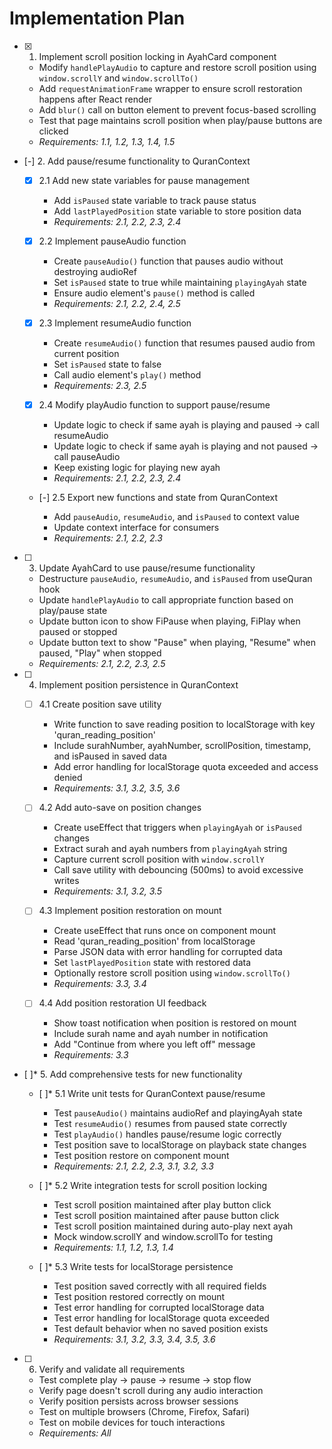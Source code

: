 # Implementation Plan

- [x] 1. Implement scroll position locking in AyahCard component





  - Modify `handlePlayAudio` to capture and restore scroll position using `window.scrollY` and `window.scrollTo()`
  - Add `requestAnimationFrame` wrapper to ensure scroll restoration happens after React render
  - Add `blur()` call on button element to prevent focus-based scrolling
  - Test that page maintains scroll position when play/pause buttons are clicked
  - _Requirements: 1.1, 1.2, 1.3, 1.4, 1.5_

- [-] 2. Add pause/resume functionality to QuranContext




  - [x] 2.1 Add new state variables for pause management

    - Add `isPaused` state variable to track pause status
    - Add `lastPlayedPosition` state variable to store position data
    - _Requirements: 2.1, 2.2, 2.3, 2.4_
  

  - [x] 2.2 Implement pauseAudio function

    - Create `pauseAudio()` function that pauses audio without destroying audioRef
    - Set `isPaused` state to true while maintaining `playingAyah` state
    - Ensure audio element's `pause()` method is called
    - _Requirements: 2.1, 2.2, 2.4, 2.5_
  
  - [x] 2.3 Implement resumeAudio function

    - Create `resumeAudio()` function that resumes paused audio from current position
    - Set `isPaused` state to false
    - Call audio element's `play()` method
    - _Requirements: 2.3, 2.5_
  
  - [x] 2.4 Modify playAudio function to support pause/resume

    - Update logic to check if same ayah is playing and paused → call resumeAudio
    - Update logic to check if same ayah is playing and not paused → call pauseAudio
    - Keep existing logic for playing new ayah
    - _Requirements: 2.1, 2.2, 2.3, 2.4_
  
  - [-] 2.5 Export new functions and state from QuranContext

    - Add `pauseAudio`, `resumeAudio`, and `isPaused` to context value
    - Update context interface for consumers
    - _Requirements: 2.1, 2.2, 2.3_

- [ ] 3. Update AyahCard to use pause/resume functionality
  - Destructure `pauseAudio`, `resumeAudio`, and `isPaused` from useQuran hook
  - Update `handlePlayAudio` to call appropriate function based on play/pause state
  - Update button icon to show FiPause when playing, FiPlay when paused or stopped
  - Update button text to show "Pause" when playing, "Resume" when paused, "Play" when stopped
  - _Requirements: 2.1, 2.2, 2.3, 2.5_

- [ ] 4. Implement position persistence in QuranContext
  - [ ] 4.1 Create position save utility
    - Write function to save reading position to localStorage with key 'quran_reading_position'
    - Include surahNumber, ayahNumber, scrollPosition, timestamp, and isPaused in saved data
    - Add error handling for localStorage quota exceeded and access denied
    - _Requirements: 3.1, 3.2, 3.5, 3.6_
  
  - [ ] 4.2 Add auto-save on position changes
    - Create useEffect that triggers when `playingAyah` or `isPaused` changes
    - Extract surah and ayah numbers from `playingAyah` string
    - Capture current scroll position with `window.scrollY`
    - Call save utility with debouncing (500ms) to avoid excessive writes
    - _Requirements: 3.1, 3.2, 3.5_
  
  - [ ] 4.3 Implement position restoration on mount
    - Create useEffect that runs once on component mount
    - Read 'quran_reading_position' from localStorage
    - Parse JSON data with error handling for corrupted data
    - Set `lastPlayedPosition` state with restored data
    - Optionally restore scroll position using `window.scrollTo()`
    - _Requirements: 3.3, 3.4_
  
  - [ ] 4.4 Add position restoration UI feedback
    - Show toast notification when position is restored on mount
    - Include surah name and ayah number in notification
    - Add "Continue from where you left off" message
    - _Requirements: 3.3_

- [ ]* 5. Add comprehensive tests for new functionality
  - [ ]* 5.1 Write unit tests for QuranContext pause/resume
    - Test `pauseAudio()` maintains audioRef and playingAyah state
    - Test `resumeAudio()` resumes from paused state correctly
    - Test `playAudio()` handles pause/resume logic correctly
    - Test position save to localStorage on playback state changes
    - Test position restore on component mount
    - _Requirements: 2.1, 2.2, 2.3, 3.1, 3.2, 3.3_
  
  - [ ]* 5.2 Write integration tests for scroll position locking
    - Test scroll position maintained after play button click
    - Test scroll position maintained after pause button click
    - Test scroll position maintained during auto-play next ayah
    - Mock window.scrollY and window.scrollTo for testing
    - _Requirements: 1.1, 1.2, 1.3, 1.4_
  
  - [ ]* 5.3 Write tests for localStorage persistence
    - Test position saved correctly with all required fields
    - Test position restored correctly on mount
    - Test error handling for corrupted localStorage data
    - Test error handling for localStorage quota exceeded
    - Test default behavior when no saved position exists
    - _Requirements: 3.1, 3.2, 3.3, 3.4, 3.5, 3.6_

- [ ] 6. Verify and validate all requirements
  - Test complete play → pause → resume → stop flow
  - Verify page doesn't scroll during any audio interaction
  - Verify position persists across browser sessions
  - Test on multiple browsers (Chrome, Firefox, Safari)
  - Test on mobile devices for touch interactions
  - _Requirements: All_
